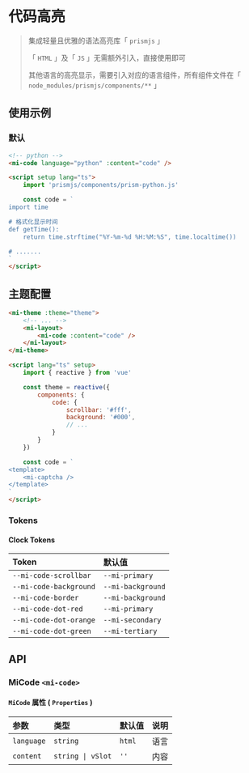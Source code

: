 # 代码高亮

> 集成轻量且优雅的语法高亮库「 `prismjs` 」
>
> 「 `HTML` 」及「 `JS` 」无需额外引入，直接使用即可
>
> 其他语言的高亮显示，需要引入对应的语言组件，所有组件文件在「 `node_modules/prismjs/components/**` 」

## 使用示例

### 默认

```html
<!-- python -->
<mi-code language="python" :content="code" />

<script setup lang="ts">
    import 'prismjs/components/prism-python.js'

    const code = `
import time

# 格式化显示时间
def getTime():
    return time.strftime("%Y-%m-%d %H:%M:%S", time.localtime())

# .......
`
</script>
```

## 主题配置

```html
<mi-theme :theme="theme">
    <!-- ... -->
    <mi-layout>
        <mi-code :content="code" />
    </mi-layout>
</mi-theme>

<script lang="ts" setup>
    import { reactive } from 'vue'

    const theme = reactive({
        components: {
            code: {
                scrollbar: '#fff',
                background: '#000',
                // ...
            }
        }
    })

    const code = `
<template>
    <mi-captcha />
</template>
`
</script>
```

### Tokens

#### Clock Tokens

| Token | 默认值
| :---- | :----
| `--mi-code-scrollbar` | `--mi-primary`
| `--mi-code-background` | `--mi-background`
| `--mi-code-border` | `--mi-background`
| `--mi-code-dot-red` | `--mi-primary`
| `--mi-code-dot-orange` | `--mi-secondary`
| `--mi-code-dot-green` | `--mi-tertiary`

## API

### MiCode `<mi-code>`

#### `MiCode` 属性 ( `Properties` )

| 参数 | 类型 | 默认值 | 说明
| :---- | :---- | :---- | :----
| `language` | `string` | `html` | 语言
| `content` | `string \| vSlot` | `''` | 内容
